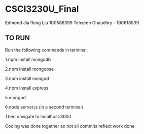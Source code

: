 # CSCI3230U_Final

Edmond Jia Rong Liu 100588399
Tehseen Chaudhry - 100618539


TO RUN
--------------------

Run the following commands in terminal:


1.npm install mongodb

2.npm install mongoose

3.npm install mongod

4.npm install express

5.mongod

6.node server.js (in a second terminal)

Then navigate to localhost:3000


Coding was done together so not all commits reflect work done
